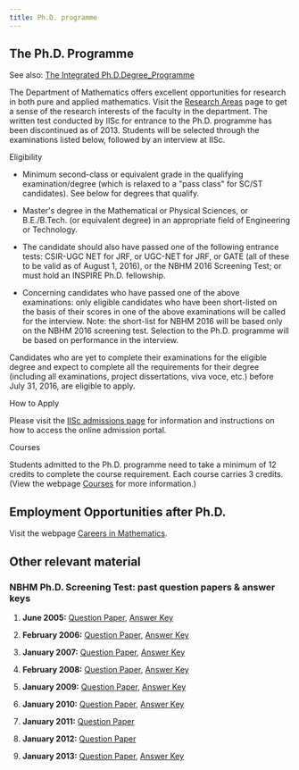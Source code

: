 ```yaml
---
title: Ph.D. programme
---
```


## The Ph.D. Programme

See also: [The Integrated Ph.D.Degree_Programme]({{site.baseurl}}/degprog-intphd)

The Department of Mathematics offers excellent opportunities for research in
both pure and applied mathematics. Visit the [Research Areas](./research-areas) page
to get a sense of the
research interests of the faculty in the department.
The written test conducted by IISc for entrance to the Ph.D. programme has been
discontinued as of 2013. Students will be selected through the examinations
listed below, followed by an interview at IISc.

Eligibility


* Minimum second-class or equivalent grade in the qualifying examination/degree
  (which is relaxed to a "pass class" for SC/ST candidates). See below for
  degrees that qualify.

* Master's degree in the Mathematical or Physical Sciences, or B.E./B.Tech. (or
  equivalent degree) in an appropriate field of Engineering or Technology.

* The candidate should also have passed one of the following entrance tests:
  CSIR-UGC NET for JRF, or UGC-NET for JRF, or GATE (all of these to be valid
  as of August 1, 2016), or the NBHM 2016 Screening Test; or must hold an
  INSPIRE Ph.D. fellowship.

* Concerning candidates who have passed one of the above examinations: only
  eligible candidates who have been short-listed on the basis of their scores
  in one of the above examinations will be called for the interview.
  Note: the short-list for NBHM 2016 will be based only on the NBHM 2016
  screening test.
  Selection to the Ph.D. programme will be based on performance in the
  interview.

Candidates who are yet to complete their examinations for the eligible degree
and expect to complete all the requirements for their degree (including all
examinations, project dissertations, viva voce, etc.) before July 31, 2016, are
eligible to apply.

How to Apply

Please visit the [IISc admissions page](http://iisc.ac.in/admissions/) for
information and instructions on how to access the online admission portal.


Courses

Students admitted to the Ph.D. programme need to take a minimum of 12 credits
to complete the course requirement. Each course carries 3 credits. (View the
webpage [Courses](./course-list.html) for more information.)

## Employment Opportunities after Ph.D.

Visit the webpage [Careers in Mathematics]({{site.baseurl}}/career.html).

## Other relevant material

### NBHM Ph.D. Screening Test: past question papers & answer keys

1. __June 2005:__ [Question Paper](nbhm_papers/nbhmra05.pdf), [Answer Key](nbhm_papers/nbhmra05ans.pdf)

1. __February 2006:__ [Question Paper](nbhm_papers/nbhmra06.pdf), [Answer Key](nbhm_papers/nbhmra06key.pdf)

1. __January 2007:__ [Question Paper](nbhm_papers/nbhmra07.pdf), [Answer Key](nbhm_papers/nbhmra07key.pdf)

1. __February 2008:__ [Question Paper](nbhm_papers/nbhmra08.pdf), [Answer Key](nbhm_papers/nbhmra08key.pdf)

1. __January 2009:__ [Question Paper](nbhm_papers/nbhmra09.pdf), [Answer Key](nbhm_papers/nbhmra09key.pdf)

1. __January 2010:__ [Question Paper](nbhm_papers/nbhmra10.pdf), [Answer Key](nbhm_papers/nbhmra10key.pdf)

1. __January 2011:__ [Question Paper](nbhm_papers/nbhmra11.pdf)

1. __January 2012:__ [Question Paper](nbhm_papers/nbhmra12.pdf)

1. __January 2013:__ [Question Paper](nbhm_papers/nbhmra13.pdf), [Answer Key](nbhm_papers/nbhmra13key.pdf)

